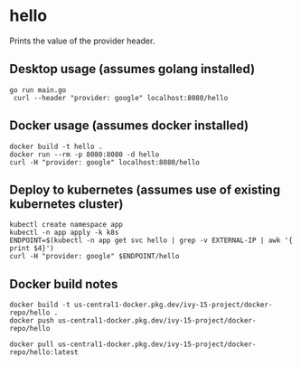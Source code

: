 # hello
Prints the value of the provider header.

## Desktop usage (assumes golang installed)
```
go run main.go
 curl --header "provider: google" localhost:8080/hello
```

## Docker usage (assumes docker installed)
```
docker build -t hello . 
docker run --rm -p 8080:8080 -d hello 
curl -H "provider: google" localhost:8080/hello
```

## Deploy to kubernetes (assumes use of existing kubernetes cluster)
```
kubectl create namespace app
kubectl -n app apply -k k8s
ENDPOINT=$(kubectl -n app get svc hello | grep -v EXTERNAL-IP | awk '{ print $4}')
curl -H "provider: google" $ENDPOINT/hello
```

## Docker build notes
```
docker build -t us-central1-docker.pkg.dev/ivy-15-project/docker-repo/hello .
docker push us-central1-docker.pkg.dev/ivy-15-project/docker-repo/hello

docker pull us-central1-docker.pkg.dev/ivy-15-project/docker-repo/hello:latest
```
